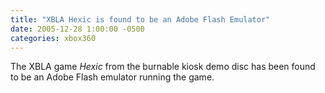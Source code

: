 ```yaml
---
title: "XBLA Hexic is found to be an Adobe Flash Emulator"
date: 2005-12-28 1:00:00 -0500
categories: xbox360
---
```


The XBLA game *Hexic* from the burnable kiosk demo disc has been found to be an Adobe Flash emulator running the game. 